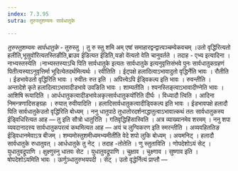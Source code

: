 ```yaml
---
index: 7.3.95
sutra: तुरुस्तुशम्यमः सार्वधातुके

---
```

_तुरुस्तुशम्यमः सार्वधातुके_ - तुरुस्तु । तु रु स्तु शमि अम् एषां समाहारद्वन्द्वात्पञ्चम्येकवचम् ।उतो वृद्धि॑रित्यतो हलीति,भूसुवो॑रित्यतस्तिङीति,ब्राउव ई॑डित्यत ईडिति,यङो वे॑त्यतो वेति चानुवर्तते । तदाह - एभ्य इत्यादिना । नाभ्यस्तस्येति ।नाभ्यस्तस्याऽचि पिति सार्वधातुके इत्यतः सार्वधातुके इत्यनुवृत्तिसंभवे पुनः सार्वधातुकग्रहणं पितीत्यस्याऽनुवृत्तिर्मा भूदित्येतदर्थमित्यर्थः । रवीतिति । ईट्पक्षे हलादित्वाऽभावादुतो वृद्धिर्नेति भावः । रौतीति । ईडभावेउतो वृद्धि॑रिति भावः । रुवीतः रुत इति । अपित्त्वेऽपि ईड्विकल्प इति भावः । रुवन्तीति । अन्तादेशे कृते हलादित्वाऽभावादीडभावे उवङिति भावः । शाम्यतीति । श्यनस्तिङ्त्वाऽभावादीण्नेति भावः । आशिषि रूयादिति । आर्धधातुकत्वादीडभावेअकृत्सार्वधातुकयो॑रिति दीर्घः । विध्यादौ त्विति । आदिना निमन्त्रणादिसङ्ग्रहः । रुयात् रुवीयादिति । हलादिसार्वधातुकत्वादीड्विकल्प इति भावः । ईडभावपक्षे हलादौ पिति सार्वधातुकेउतो वृद्धि॑रिति बोध्यम् । ननु धातुपाठे तुधातोरदर्शनाद्धातुत्वाऽभावात्कथं ततः सार्वधातुकस्य ईड्विधिरित्यत आह — तु इति सौत्रो धातुरिति । गतिवृद्धिहिंसास्विति । अत्र व्याख्यानमेव शरमम् । ननु शपा व्यवदानादस्य सार्वधातुकपरत्वं कथमित्यत आह — अयं च लुग्विकरण इति स्मरन्तीति । अव्यवहिततिङ ईड्विधानमेवाऽत्र बीजम् । शम्यमोस्तुशमीध्वमभ्यमीती॑ति वेदे शपो लुकि बोध्यम् । अयमनिट् । हलादौ सार्वधातुके रुधातुवत् । आर्धधातुके तु नेट् । तदाह -तोतेति । णु स्तुताविति । णोपदेशोऽयं सेट् । युधातुवद्रूपाणि । क्षुक्ष्णुस्नु धातवः सेट । युधातुवद्रूपाणि । चुक्षाव । चुक्ष्णाव । सुष्णाव इति । षोपदेशोऽयमिति भावः । ऊर्णुञ्धातुरुभयपदी । सेट् । उतो वृद्धेर्नित्यं प्राप्तौ —  